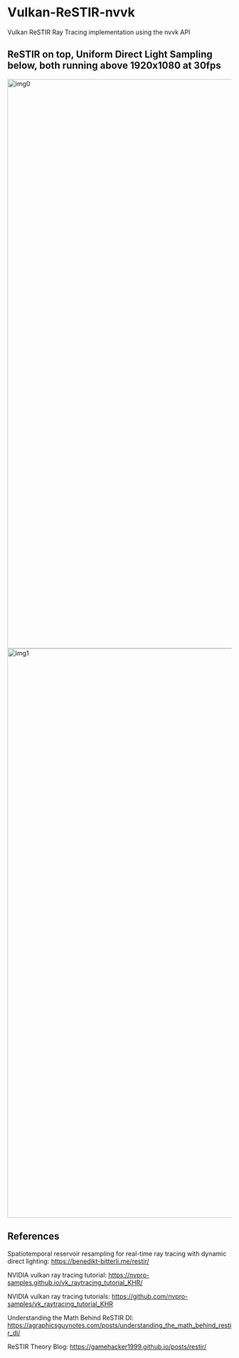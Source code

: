 # Vulkan-ReSTIR-nvvk

Vulkan ReSTIR Ray Tracing implementation using the nvvk API

## ReSTIR on top, Uniform Direct Light Sampling below, both running above 1920x1080 at 30fps

<img width="1280" alt="img0" src="https://user-images.githubusercontent.com/43520504/209404615-da3c38eb-656f-44c4-927e-e4f81b94db02.PNG">
<img width="1280" alt="img1" src="https://user-images.githubusercontent.com/43520504/209404628-ed36a92d-3963-4843-8224-ab7c57e08f0c.PNG">


## References
Spatiotemporal reservoir resampling for real-time ray
tracing with dynamic direct lighting: https://benedikt-bitterli.me/restir/

NVIDIA vulkan ray tracing tutorial: https://nvpro-samples.github.io/vk_raytracing_tutorial_KHR/

NVIDIA vulkan ray tracing tutorials: https://github.com/nvpro-samples/vk_raytracing_tutorial_KHR

Understanding the Math Behind ReSTIR DI: https://agraphicsguynotes.com/posts/understanding_the_math_behind_restir_di/

ReSTIR Theory Blog: https://gamehacker1999.github.io/posts/restir/

